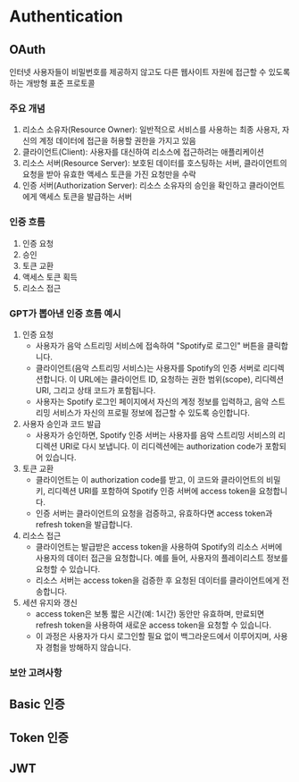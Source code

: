 # Authentication

## OAuth
인터넷 사용자들이 비밀번호를 제공하지 않고도 다른 웹사이트 자원에 접근할 수 있도록 하는 개방형 표준 프로토콜  

### 주요 개념
1. 리소스 소유자(Resource Owner): 일반적으로 서비스를 사용하는 최종 사용자, 자신의 계정 데이터에 접근을 허용할 권한을 가지고 있음
2. 클라이언트(Client): 사용자를 대신하여 리소스에 접근하려는 애플리케이션
3. 리소스 서버(Resource Server): 보호된 데이터를 호스팅하는 서버, 클라이언트의 요청을 받아 유효한 액세스 토큰을 가진 요청만을 수락
4. 인증 서버(Authorization Server): 리소스 소유자의 승인을 확인하고 클라이언트에게 액세스 토큰을 발급하는 서버

### 인증 흐름
1. 인증 요청
2. 승인
3. 토큰 교환
4. 액세스 토큰 획득
5. 리소스 접근

### GPT가 뽑아낸 인증 흐름 예시
1. 인증 요청
   - 사용자가 음악 스트리밍 서비스에 접속하여 "Spotify로 로그인" 버튼을 클릭합니다.
   - 클라이언트(음악 스트리밍 서비스)는 사용자를 Spotify의 인증 서버로 리디렉션합니다. 이 URL에는 클라이언트 ID, 요청하는 권한 범위(scope), 리디렉션 URI, 그리고 상태 코드가 포함됩니다.
   - 사용자는 Spotify 로그인 페이지에서 자신의 계정 정보를 입력하고, 음악 스트리밍 서비스가 자신의 프로필 정보에 접근할 수 있도록 승인합니다.
2. 사용자 승인과 코드 발급
   - 사용자가 승인하면, Spotify 인증 서버는 사용자를 음악 스트리밍 서비스의 리디렉션 URI로 다시 보냅니다. 이 리디렉션에는 authorization code가 포함되어 있습니다.
3. 토큰 교환
   - 클라이언트는 이 authorization code를 받고, 이 코드와 클라이언트의 비밀 키, 리디렉션 URI를 포함하여 Spotify 인증 서버에 access token을 요청합니다.
   - 인증 서버는 클라이언트의 요청을 검증하고, 유효하다면 access token과 refresh token을 발급합니다.
4. 리소스 접근
   - 클라이언트는 발급받은 access token을 사용하여 Spotify의 리소스 서버에 사용자의 데이터 접근을 요청합니다. 예를 들어, 사용자의 플레이리스트 정보를 요청할 수 있습니다.
   - 리소스 서버는 access token을 검증한 후 요청된 데이터를 클라이언트에게 전송합니다.
5. 세션 유지와 갱신
   - access token은 보통 짧은 시간(예: 1시간) 동안만 유효하며, 만료되면 refresh token을 사용하여 새로운 access token을 요청할 수 있습니다.
   - 이 과정은 사용자가 다시 로그인할 필요 없이 백그라운드에서 이루어지며, 사용자 경험을 방해하지 않습니다.


### 보안 고려사항

## Basic 인증


## Token 인증


## JWT


